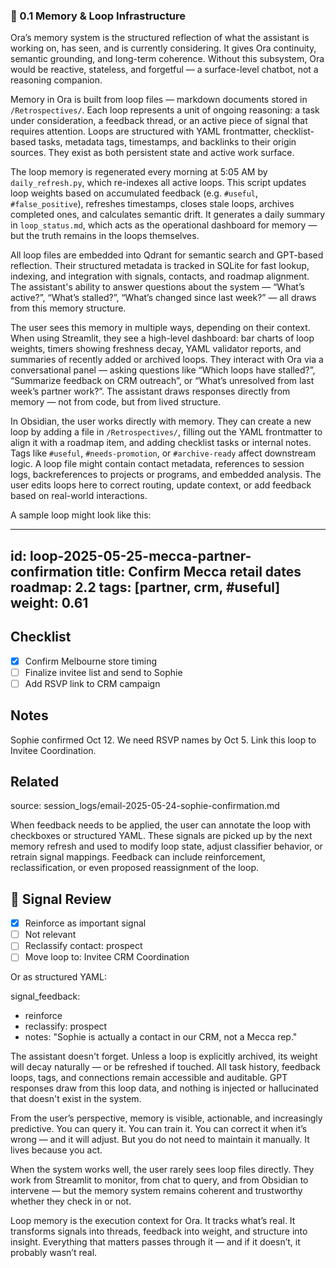 ### 🔹 0.1 Memory & Loop Infrastructure

Ora’s memory system is the structured reflection of what the assistant is working on, has seen, and is currently considering. It gives Ora continuity, semantic grounding, and long-term coherence. Without this subsystem, Ora would be reactive, stateless, and forgetful — a surface-level chatbot, not a reasoning companion.

Memory in Ora is built from loop files — markdown documents stored in `/Retrospectives/`. Each loop represents a unit of ongoing reasoning: a task under consideration, a feedback thread, or an active piece of signal that requires attention. Loops are structured with YAML frontmatter, checklist-based tasks, metadata tags, timestamps, and backlinks to their origin sources. They exist as both persistent state and active work surface.

The loop memory is regenerated every morning at 5:05 AM by `daily_refresh.py`, which re-indexes all active loops. This script updates loop weights based on accumulated feedback (e.g. `#useful`, `#false_positive`), refreshes timestamps, closes stale loops, archives completed ones, and calculates semantic drift. It generates a daily summary in `loop_status.md`, which acts as the operational dashboard for memory — but the truth remains in the loops themselves.

All loop files are embedded into Qdrant for semantic search and GPT-based reflection. Their structured metadata is tracked in SQLite for fast lookup, indexing, and integration with signals, contacts, and roadmap alignment. The assistant's ability to answer questions about the system — “What’s active?”, “What’s stalled?”, “What’s changed since last week?” — all draws from this memory structure.

The user sees this memory in multiple ways, depending on their context. When using Streamlit, they see a high-level dashboard: bar charts of loop weights, timers showing freshness decay, YAML validator reports, and summaries of recently added or archived loops. They interact with Ora via a conversational panel — asking questions like “Which loops have stalled?”, “Summarize feedback on CRM outreach”, or “What’s unresolved from last week’s partner work?”. The assistant draws responses directly from memory — not from code, but from lived structure.

In Obsidian, the user works directly with memory. They can create a new loop by adding a file in `/Retrospectives/`, filling out the YAML frontmatter to align it with a roadmap item, and adding checklist tasks or internal notes. Tags like `#useful`, `#needs-promotion`, or `#archive-ready` affect downstream logic. A loop file might contain contact metadata, references to session logs, backreferences to projects or programs, and embedded analysis. The user edits loops here to correct routing, update context, or add feedback based on real-world interactions.

A sample loop might look like this:

---
id: loop-2025-05-25-mecca-partner-confirmation
title: Confirm Mecca retail dates
roadmap: 2.2
tags: [partner, crm, #useful]
weight: 0.61
---

## Checklist
- [x] Confirm Melbourne store timing
- [ ] Finalize invitee list and send to Sophie
- [ ] Add RSVP link to CRM campaign

## Notes
Sophie confirmed Oct 12. We need RSVP names by Oct 5. Link this loop to Invitee Coordination.

## Related
source: session_logs/email-2025-05-24-sophie-confirmation.md

When feedback needs to be applied, the user can annotate the loop with checkboxes or structured YAML. These signals are picked up by the next memory refresh and used to modify loop state, adjust classifier behavior, or retrain signal mappings. Feedback can include reinforcement, reclassification, or even proposed reassignment of the loop.

## 🔧 Signal Review
- [x] Reinforce as important signal
- [ ] Not relevant
- [ ] Reclassify contact: prospect
- [ ] Move loop to: Invitee CRM Coordination

Or as structured YAML:

signal_feedback:
  - reinforce
  - reclassify: prospect
  - notes: "Sophie is actually a contact in our CRM, not a Mecca rep."

The assistant doesn't forget. Unless a loop is explicitly archived, its weight will decay naturally — or be refreshed if touched. All task history, feedback loops, tags, and connections remain accessible and auditable. GPT responses draw from this loop data, and nothing is injected or hallucinated that doesn't exist in the system.

From the user’s perspective, memory is visible, actionable, and increasingly predictive. You can query it. You can train it. You can correct it when it’s wrong — and it will adjust. But you do not need to maintain it manually. It lives because you act.

When the system works well, the user rarely sees loop files directly. They work from Streamlit to monitor, from chat to query, and from Obsidian to intervene — but the memory system remains coherent and trustworthy whether they check in or not.

Loop memory is the execution context for Ora. It tracks what’s real. It transforms signals into threads, feedback into weight, and structure into insight. Everything that matters passes through it — and if it doesn’t, it probably wasn’t real.
